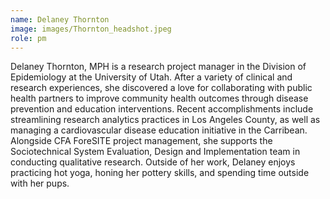 ```yaml
---
name: Delaney Thornton
image: images/Thornton_headshot.jpeg
role: pm
---
```

Delaney Thornton, MPH is a research project manager in the Division of Epidemiology at the University of Utah. After a variety of clinical and research experiences, she discovered a love for collaborating with public health partners to improve community health outcomes through disease prevention and education interventions. Recent accomplishments include streamlining research analytics practices in Los Angeles County, as well as managing a cardiovascular disease education initiative in the Carribean. Alongside CFA ForeSITE project management, she supports the Sociotechnical System Evaluation, Design and Implementation team in conducting qualitative research. Outside of her work, Delaney enjoys practicing hot yoga, honing her pottery skills, and spending time outside with her pups.
